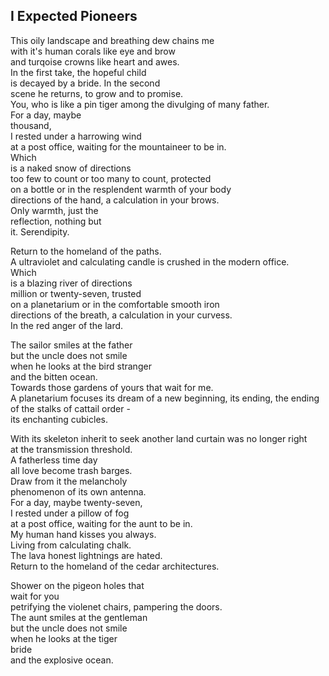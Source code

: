 I Expected Pioneers
-------------------
This oily landscape and breathing dew chains me  
with it's human corals like eye and brow  
and turqoise crowns like heart and awes.  
In the first take, the hopeful child  
is decayed by a bride. In the second  
scene he returns, to grow and to promise.  
You, who is like a pin tiger among the divulging of many father.  
For a day, maybe  
thousand,  
I rested under a harrowing wind  
at a post office, waiting for the mountaineer to be in.  
Which  
is a naked snow of directions  
too few to count or too many to count, protected  
on a bottle or in the resplendent warmth of your body  
directions of the hand, a calculation in your brows.  
Only warmth, just the  
reflection, nothing but  
it. Serendipity.  
  
Return to the homeland of the paths.  
A ultraviolet and calculating candle is crushed in the modern office.  
Which  
is a blazing river of directions  
million or twenty-seven, trusted  
on a planetarium or in the comfortable smooth iron  
directions of the breath, a calculation in your curvess.  
In the red anger of the lard.  
  
The sailor smiles at the father  
but the uncle does not smile  
when he looks at the bird stranger  
and the bitten ocean.  
Towards those gardens of yours that wait for me.  
A planetarium focuses its dream of a new beginning, its ending, the ending of the stalks of cattail order -  
its enchanting cubicles.  
  
With its skeleton inherit to seek another land curtain was no longer right  
at the transmission threshold.  
A fatherless time day  
all love become trash barges.  
Draw from it the melancholy  
phenomenon of its own antenna.  
For a day, maybe twenty-seven,  
I rested under a pillow of fog  
at a post office, waiting for the aunt to be in.  
My human hand kisses you always.  
Living from calculating chalk.  
The lava honest lightnings are hated.  
Return to the homeland of the cedar architectures.  
  
Shower on the pigeon holes that  
wait for you  
petrifying the violenet chairs, pampering the doors.  
The aunt smiles at the gentleman  
but the uncle does not smile  
when he looks at the tiger  
bride  
and the explosive ocean.  

